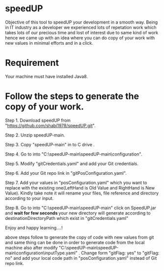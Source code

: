 # speedUP

Objective of this tool to speedUP your development in a smooth way. Being in IT industry as a developer we experienced lots of repetation work which takes lots of our precious time and lost of interest due to same kind of work hence we came up with an idea where you can do copy of your work with new values in minimal efforts and in a click.

# Requirement

Your machine must have installed Java8.

# Follow the steps to generate the copy of your work.

Step 1. Download speedUP from "https://github.com/shabi1978/speedUP.git".

Step 2. Unzip speedUP-main.

Step 3. Copy "speedUP-main" in to C drive .

Step 4. Go to into "C:\speedUP-main\speedUP-main\configuration".

Step 5. Modify "gitCredentials.yaml" and add your Git credentials.

Step 6. Add your Git repo link in "gitPosConfiguration.yaml".

Step 7. Add your values in "posConfiguration.yaml" which you want to replace with the existing one(LeftHand is Old Value and RightHand is New Value). Kindly take note it will rename your files, file reference and directory according to your input.

Step 8. Go to into "C:\speedUP-main\speedUP-main" click on SpeedUP.jar and  <b> wait for few seconds </b> your new directory will generate according to destinationDirectoryPath which exist in "gitCredentials.yaml"

Enjoy and happy learning....!

above steps follow to generate the copy of code with new values from git and same thing can be done in order to generate code from the local machine also after modify "C:\speedUP-main\speedUP-main\configuration\inputType.yaml" . Change form "gitFlag: yes" to "gitFlag: no" and add your local code path in "posConfiguration.yaml" instead of Git repo link.